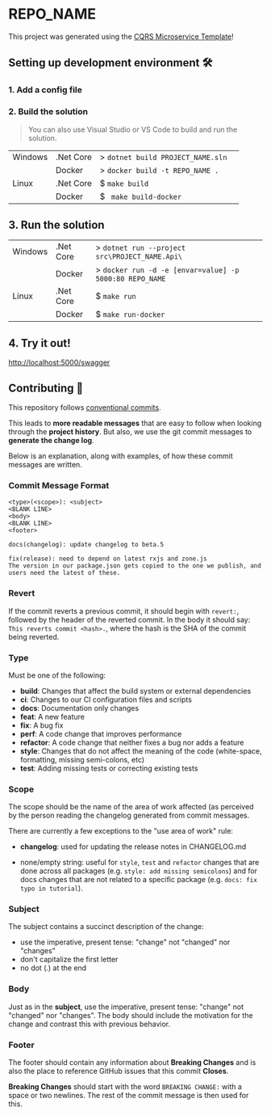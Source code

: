 # REPO_NAME
This project was generated using the [CQRS Microservice Template](https://github.com/thirschel/dotnet-cqrs-microservice-template)!

## Setting up development environment 🛠

### 1. Add a config file

### 2. Build the solution

> You can also use Visual Studio or VS Code to build and run the solution.

|||||
|-|-|-|-|
|Windows| .Net Core | > ```dotnet build PROJECT_NAME.sln``` |
|| Docker | > ```docker build -t REPO_NAME .``` |
|Linux| .Net Core | $ ```make build``` |
|| Docker | $ ``` make build-docker``` |

## 3. Run the solution


|||||
|-|-|-|-|
|Windows| .Net Core | > ```dotnet run --project src\PROJECT_NAME.Api\``` |
|| Docker | > ```docker run -d -e [envar=value] -p 5000:80 REPO_NAME```|
|Linux| .Net Core | $ ```make run``` |
|| Docker | $ ```make run-docker``` |

## 4. Try it out!

[http://localhost:5000/swagger](http://localhost:5000/swagger)


## Contributing 🤝

This repository follows [conventional commits](https://www.conventionalcommits.org/en/v1.0.0/#summary). 

This leads to **more readable messages** that are easy to follow when looking through the **project history**. But also,
we use the git commit messages to **generate the change log**. 

Below is an explanation, along with examples, of how these commit messages are written.

### Commit Message Format

```code
<type>(<scope>): <subject>
<BLANK LINE>
<body>
<BLANK LINE>
<footer>
```

```text
docs(changelog): update changelog to beta.5
```

```text
fix(release): need to depend on latest rxjs and zone.js
The version in our package.json gets copied to the one we publish, and users need the latest of these.
```

### Revert

If the commit reverts a previous commit, it should begin with `revert:`, followed by the header of the reverted commit. In the body it should say: `This reverts commit <hash>.`, where the hash is the SHA of the commit being reverted.

### Type

Must be one of the following:

- **build**: Changes that affect the build system or external dependencies
- **ci**: Changes to our CI configuration files and scripts
- **docs**: Documentation only changes
- **feat**: A new feature
- **fix**: A bug fix
- **perf**: A code change that improves performance
- **refactor**: A code change that neither fixes a bug nor adds a feature
- **style**: Changes that do not affect the meaning of the code (white-space, formatting, missing semi-colons, etc)
- **test**: Adding missing tests or correcting existing tests

### Scope

The scope should be the name of the area of work affected (as perceived by the person reading the changelog generated from commit messages.

There are currently a few exceptions to the "use area of work" rule:

- **changelog**: used for updating the release notes in CHANGELOG.md

- none/empty string: useful for `style`, `test` and `refactor` changes that are done across all
  packages (e.g. `style: add missing semicolons`) and for docs changes that are not related to a
  specific package (e.g. `docs: fix typo in tutorial`).

### Subject

The subject contains a succinct description of the change:

- use the imperative, present tense: "change" not "changed" nor "changes"
- don't capitalize the first letter
- no dot (.) at the end

### Body

Just as in the **subject**, use the imperative, present tense: "change" not "changed" nor "changes".
The body should include the motivation for the change and contrast this with previous behavior.

### Footer

The footer should contain any information about **Breaking Changes** and is also the place to
reference GitHub issues that this commit **Closes**.

**Breaking Changes** should start with the word `BREAKING CHANGE:` with a space or two newlines. The rest of the commit message is then used for this.